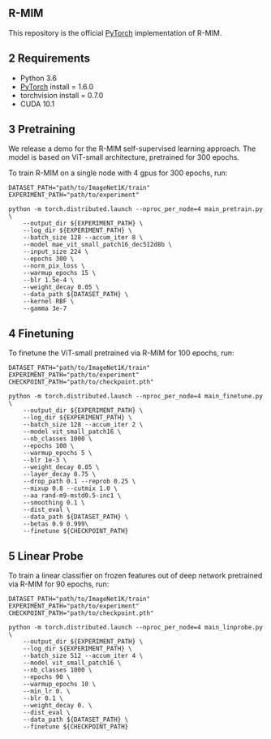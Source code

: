 ## R-MIM
This repository is the official [PyTorch](http://pytorch.org) implementation of R-MIM.

## 2 Requirements
- Python 3.6
- [PyTorch](http://pytorch.org) install = 1.6.0
- torchvision install = 0.7.0
- CUDA 10.1

## 3 Pretraining
We release a demo for the R-MIM self-supervised learning approach. The model is based on ViT-small architecture, pretrained for 300 epochs.

To train R-MIM on a single node with 4 gpus for 300 epochs, run:
```
DATASET_PATH="path/to/ImageNet1K/train"
EXPERIMENT_PATH="path/to/experiment"

python -m torch.distributed.launch --nproc_per_node=4 main_pretrain.py \
    --output_dir ${EXPERIMENT_PATH} \
    --log_dir ${EXPERIMENT_PATH} \
    --batch_size 128 --accum_iter 8 \
    --model mae_vit_small_patch16_dec512d8b \
    --input_size 224 \
    --epochs 300 \
    --norm_pix_loss \
    --warmup_epochs 15 \
    --blr 1.5e-4 \
    --weight_decay 0.05 \
    --data_path ${DATASET_PATH} \
    --kernel RBF \
    --gamma 3e-7 
```

## 4 Finetuning
To finetune the ViT-small pretrained via R-MIM for 100 epochs, run:
```
DATASET_PATH="path/to/ImageNet1K/train"
EXPERIMENT_PATH="path/to/experiment"
CHECKPOINT_PATH="path/to/checkpoint.pth"

python -m torch.distributed.launch --nproc_per_node=4 main_finetune.py \
    --output_dir ${EXPERIMENT_PATH} \
    --log_dir ${EXPERIMENT_PATH} \
    --batch_size 128 --accum_iter 2 \
    --model vit_small_patch16 \
    --nb_classes 1000 \
    --epochs 100 \
    --warmup_epochs 5 \
    --blr 1e-3 \
    --weight_decay 0.05 \
    --layer_decay 0.75 \
    --drop_path 0.1 --reprob 0.25 \
    --mixup 0.8 --cutmix 1.0 \
    --aa rand-m9-mstd0.5-inc1 \
    --smoothing 0.1 \
    --dist_eval \
    --data_path ${DATASET_PATH} \
    --betas 0.9 0.999\
    --finetune ${CHECKPOINT_PATH}
```

## 5 Linear Probe
To train a linear classifier on frozen features out of deep network pretrained via R-MIM for 90 epochs, run:
```
DATASET_PATH="path/to/ImageNet1K/train"
EXPERIMENT_PATH="path/to/experiment"
CHECKPOINT_PATH="path/to/checkpoint.pth"

python -m torch.distributed.launch --nproc_per_node=4 main_linprobe.py \
    --output_dir ${EXPERIMENT_PATH} \
    --log_dir ${EXPERIMENT_PATH} \
    --batch_size 512 --accum_iter 4 \
    --model vit_small_patch16 \
    --nb_classes 1000 \
    --epochs 90 \
    --warmup_epochs 10 \
    --min_lr 0. \
    --blr 0.1 \
    --weight_decay 0. \
    --dist_eval \
    --data_path ${DATASET_PATH} \
    --finetune ${CHECKPOINT_PATH}
```